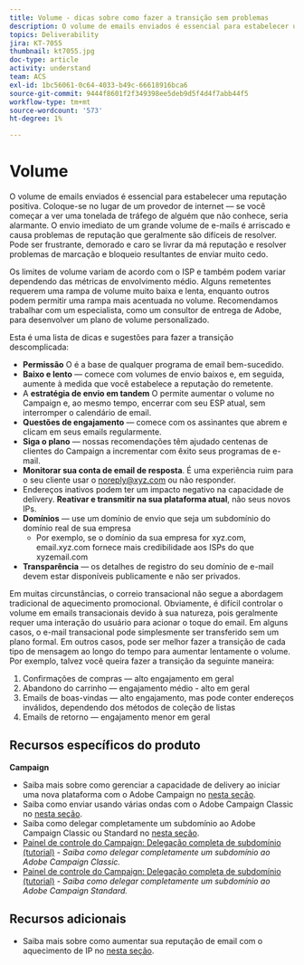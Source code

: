 ```yaml
---
title: Volume - dicas sobre como fazer a transição sem problemas
description: O volume de emails enviados é essencial para estabelecer uma reputação positiva. Saiba o que você pode fazer para fazer a transição sem problemas.
topics: Deliverability
jira: KT-7055
thumbnail: kt7055.jpg
doc-type: article
activity: understand
team: ACS
exl-id: 1bc56061-0c64-4033-b49c-66618916bca6
source-git-commit: 9444f8601f2f349398ee5deb9d5f4d4f7abb44f5
workflow-type: tm+mt
source-wordcount: '573'
ht-degree: 1%

---
```


# Volume

O volume de emails enviados é essencial para estabelecer uma reputação positiva. Coloque-se no lugar de um provedor de internet — se você começar a ver uma tonelada de tráfego de alguém que não conhece, seria alarmante. O envio imediato de um grande volume de e-mails é arriscado e causa problemas de reputação que geralmente são difíceis de resolver. Pode ser frustrante, demorado e caro se livrar da má reputação e resolver problemas de marcação e bloqueio resultantes de enviar muito cedo.

Os limites de volume variam de acordo com o ISP e também podem variar dependendo das métricas de envolvimento médio. Alguns remetentes requerem uma rampa de volume muito baixa e lenta, enquanto outros podem permitir uma rampa mais acentuada no volume. Recomendamos trabalhar com um especialista, como um consultor de entrega de Adobe, para desenvolver um plano de volume personalizado.

Esta é uma lista de dicas e sugestões para fazer a transição descomplicada:

* **Permissão** O é a base de qualquer programa de email bem-sucedido.
* **Baixo e lento** — comece com volumes de envio baixos e, em seguida, aumente à medida que você estabelece a reputação do remetente.
* A **estratégia de envio em tandem** O permite aumentar o volume no Campaign e, ao mesmo tempo, encerrar com seu ESP atual, sem interromper o calendário de email.
* **Questões de engajamento** — comece com os assinantes que abrem e clicam em seus emails regularmente.
* **Siga o plano** — nossas recomendações têm ajudado centenas de clientes do Campaign a incrementar com êxito seus programas de e-mail.
* **Monitorar sua conta de email de resposta**. É uma experiência ruim para o seu cliente usar o noreply@xyz.com ou não responder.
* Endereços inativos podem ter um impacto negativo na capacidade de delivery. **Reativar e transmitir na sua plataforma atual**, não seus novos IPs.
* **Domínios** — use um domínio de envio que seja um subdomínio do domínio real de sua empresa
   * Por exemplo, se o domínio da sua empresa for xyz.com, email.xyz.com fornece mais credibilidade aos ISPs do que xyzemail.com
* **Transparência** — os detalhes de registro do seu domínio de e-mail devem estar disponíveis publicamente e não ser privados.

Em muitas circunstâncias, o correio transacional não segue a abordagem tradicional de aquecimento promocional. Obviamente, é difícil controlar o volume em emails transacionais devido à sua natureza, pois geralmente requer uma interação do usuário para acionar o toque do email. Em alguns casos, o e-mail transacional pode simplesmente ser transferido sem um plano formal. Em outros casos, pode ser melhor fazer a transição de cada tipo de mensagem ao longo do tempo para aumentar lentamente o volume. Por exemplo, talvez você queira fazer a transição da seguinte maneira:

1. Confirmações de compras — alto engajamento em geral
2. Abandono do carrinho — engajamento médio - alto em geral
3. Emails de boas-vindas — alto engajamento, mas pode conter endereços inválidos, dependendo dos métodos de coleção de listas
4. Emails de retorno — engajamento menor em geral

## Recursos específicos do produto

**Campaign**

* Saiba mais sobre como gerenciar a capacidade de delivery ao iniciar uma nova plataforma com o Adobe Campaign no [nesta seção](/help/additional-resources/ac-starting-new-platform.md).
* Saiba como enviar usando várias ondas com o Adobe Campaign Classic no [nesta seção](https://experienceleague.adobe.com/docs/campaign-classic/using/sending-messages/key-steps-when-creating-a-delivery/steps-sending-the-delivery.html#sending-using-multiple-waves).
* Saiba como delegar completamente um subdomínio ao Adobe Campaign Classic ou Standard no [nesta seção](/help/additional-resources/ac-domain-name-setup.md).
* [Painel de controle do Campaign: Delegação completa de subdomínio (tutorial)](https://experienceleague.adobe.com/docs/campaign-classic-learn/control-panel/subdomains-and-certificates/subdomain-delegation.html) - *Saiba como delegar completamente um subdomínio ao Adobe Campaign Classic.*
* [Painel de controle do Campaign: Delegação completa de subdomínio (tutorial)](https://experienceleague.adobe.com/docs/campaign-standard-learn/control-panel/subdomains-and-certificates/subdomain-delegation.html) - *Saiba como delegar completamente um subdomínio ao Adobe Campaign Standard.*

## Recursos adicionais

* Saiba mais sobre como aumentar sua reputação de email com o aquecimento de IP no [nesta seção](/help/additional-resources/increase-reputation-with-ip-warming.md).
